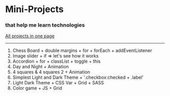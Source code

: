 # Mini-Projects

### that help me learn technologies

[All projects in one page](https://trusting-bhabha-c67443.netlify.app/)

---

1. Chess Board + double margins + for + forEach + addEventListener
2. Image slider + if => let's see how it works
3. Accordion + for + classList + toggle + this
4. Day and Night + Animation
5. 4 squares & 4 squares 2 + Animation
6. Simplest Light and Dark Theme + '.checkbox:checked + .label'
7. Light Dark Theme + CSS Var + Grid + SASS
8. Color game + JS + Grid
